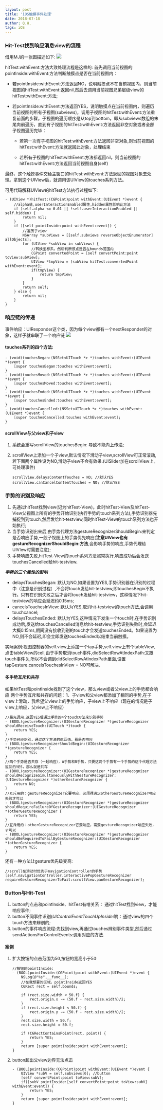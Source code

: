 ```yaml
---
layout: post
title: 'iOS触摸事件处理'
date: 2018-07-18
author: Q.H.
tags: iOS
---
```


### Hit-Test找到响应消息view的流程

借用MJ的一张图描述如下:
![](https://raw.githubusercontent.com/w-qihang/w-qihang.github.io/master/_posts/imgs/hittest.png)

hitTest:withEvent:方法大致处理流程是这样的:
首先调用当前视图的pointInside:withEvent:方法判断触摸点是否在当前视图内：

+ 若pointInside:withEvent:方法返回NO，说明触摸点不在当前视图内，则当前视图的hitTest:withEvent:返回nil,然后去调用当前视图兄弟层级view的hitTest:withEvent:方法;

+ 若pointInside:withEvent:方法返回YES，说明触摸点在当前视图内，则遍历当前视图的所有子视图(subviews)，调用子视图的hitTest:withEvent:方法重复前面的步骤，子视图的遍历顺序是从top到bottom，即从subviews数组的末尾向前遍历，直到有子视图的hitTest:withEvent:方法返回非空对象或者全部子视图遍历完毕：

    - 若第一次有子视图的hitTest:withEvent:方法返回非空对象,则当前视图的hitTest:withEvent:方法就返回此对象，处理结束

    - 若所有子视图的hitTest:withEvent:方法都返回nil，则当前视图的hitTest:withEvent:方法返回当前视图自身(self)

最终，这个触摸事件交给主窗口的hitTest:withEvent:方法返回的视图对象去处理。拿到这个UIView后，就调用该UIView的touches系列方法。

可用代码解释UIView的hitTest方法执行过程如下:

```
- (UIView *)hitTest:(CGPoint)point withEvent:(UIEvent *)event {
    //alpha值,userInteractionEnabled属性,hidden属性影响此方法
    if (self.alpha <= 0.01 || !self.userInteractionEnabled || self.hidden) {
        return nil;
    }
    if ([self pointInside:point withEvent:event]) {
        //遍历子view
        NSArray *subViews = [[self.subviews reverseObjectEnumerator] allObjects];
        for (UIView *subView in subViews) {
            //转换坐标系，然后判断该点是否在bounds范围内
            CGPoint convertedPoint = [self convertPoint:point toView:subView];
            UIView *tmpView = [subView hitTest:convertedPoint withEvent:event];
            if(tmpView) {
                return tmpView;
            }
        }
        return self;
    } else {
        return nil;
    }
}
```
### 响应链的传递
事件响应：UIResponder这个类，因为每个view都有一个nextResponder的对象，这样子就串联了一个响应链
![](https://raw.githubusercontent.com/w-qihang/w-qihang.github.io/master/_posts/imgs/responsechain.png)

#### touches系列的四个方法:

```
- (void)touchesBegan:(NSSet<UITouch *> *)touches withEvent:(UIEvent *)event {
    [super touchesBegan:touches withEvent:event];
}
- (void)touchesMoved:(NSSet<UITouch *> *)touches withEvent:(UIEvent *)event {
    [super touchesMoved:touches withEvent:event];
}
- (void)touchesEnded:(NSSet<UITouch *> *)touches withEvent:(UIEvent *)event {
    [super touchesEnded:touches withEvent:event];
}
- (void)touchesCancelled:(NSSet<UITouch *> *)touches withEvent:(UIEvent *)event {
    [super touchesCancelled:touches withEvent:event];
}
```

#### scrollView与父view和子view
1. 系统会重写scrollView的touchesBegin: 导致不能向上传递;
2. scrollView上添加一个子view,默认情况下滑动子view,scrollView可正常滚动,若下面两个属性设为NO,滑动子view不会有效果.(UISlider加在scrollView上,可处理事件)

    ```
    scrollView.delaysContentTouches = NO; //默认YES
    scrollView.canCancelContentTouches = NO; //默认YES
    ```

### 手势的识别及响应
1. 先通过hitTest找到view(记为hitTest-View)，此时hitTest-View及hitTest-View父视图上所有的手势开始识别(执行手势的touch系列方法),手势识别器先捕捉到到touch,然后发给hit-testview,同时hitTest-View的touch系列方法也开始执行;
2. 当手势识别出来后,由手势代理方法gestureRecognizerShouldBegin:来判定是否响应手势,一般子视图上的手势优先响应(**注意UIView也有gestureRecognizerShouldBegin:方法**,会影响手势的响应,手势代理给UIVIew时需要注意);
3. 手势响应失败,hitTest-View的touch系列方法照常执行,响应成功后会发送touchesCancelled给hit-testview.

***手势的三个属性的影响***

+ delaysTouchesBegan: 默认为NO,如果设置为YES,手势识别器在识别的过程中（注意是识别过程）,不会将touch发给hit-testview,即touchesBegin不执行。只有在识别失败之后才会将touch发给hit-testview，这种情况下hit-testview的响应会延迟约0.15ms;
+ cancelsTouchesInView: 默认为YES,取消hit-testview的touch方法,会调用touchcancel;
+ delaysTouchesEnded: 默认为YES,这种情况下发生一个touch时,在手势识别成功后,发送给touchesCancelled消息给hit-testview,手势识别失败时,会延迟大概0.15ms,期间没有接收到别的touch才会发送touchesEnded。如果设置为NO,则不会延迟,即会立即发送touchesEnded以结束当前触摸。

实际案例:视图控制器的self.view上添加一个tap手势,self.view上有个tableView,点击tableView的cell,由于手势取消touch事件,didSelectRowAtIndexPath:又跟touch事件关,所以不会调到didSelectRowAtIndexPath里面,设置tapGesture.cancelsTouchesInView = NO可解决.

#### 多手势互斥和共存
如果hitTest和pointInside找到了这个view，那么view或者父view上的手势都会响应
两个手势互斥和共存的问题：1、子view和父view都添加了相同的手势,在子view上滑动，我希望父view上的手势响应，子view上不响应（现在的情况是子view上响应，父view上不响应）

```
//最先调用,返回YES后通过手势的4个touch方法来识别手势
- (BOOL)gestureRecognizer:(UIGestureRecognizer *)gestureRecognizer shouldReceiveTouch:(UITouch *)touch {
    return YES;
}
//手势已经识别，通过这个方法的返回值，看是否响应
- (BOOL)gestureRecognizerShouldBegin:(UIGestureRecognizer *)gestureRecognizer {
    return YES;
}
//两个手势是否共存（一起响应），A手势和B手势，只要这两个手势有一个手势的这个代理方法返回的YES，那么就是共存
- (BOOL)gestureRecognizer:(UIGestureRecognizer *)gestureRecognizer shouldRecognizeSimultaneouslyWithGestureRecognizer:(UIGestureRecognizer *)otherGestureRecognizer {
    return NO;
}
//互斥用的：gestureRecognizer它要响应，必须得满足otherGestureRecognizer响应失败才可以
- (BOOL)gestureRecognizer:(UIGestureRecognizer *)gestureRecognizer shouldRequireFailureOfGestureRecognizer:(UIGestureRecognizer *)otherGestureRecognizer {
    return YES;
}
//互斥用的：otherGestureRecognizer它要响应，需要gestureRecognizer响应失败，才可以
- (BOOL)gestureRecognizer:(UIGestureRecognizer *)gestureRecognizer shouldBeRequiredToFailByGestureRecognizer:(UIGestureRecognizer *)otherGestureRecognizer {
    return YES;
}
```
还有一种方法让gesture优先级变高:
```
//scroll在滑动时优先于navigationController的手势
[self.navigationController.interactivePopGestureRecognizer requireGestureRecognizerToFail:scrollView.panGestureRecognizer];
```

### Button与Hit-Test
1. button的点击和pointInside、hitTest有啥关系： 通过hitTest找到view，才能响应事件;
2. button不同事件识别(*UIControlEventTouchUpInside等*)：通过view的四个touch方法来辨别的;
3. button的事件响应流程:先找到view,再通过touches辨别事件类型,然后通过sendActionsForControlEvents:调用对应的方法.

#### 案例
1. 扩大按钮的点击范围为50,按钮的宽高小于50

    ```
    //按钮的pointInside:
    - (BOOL)pointInside:(CGPoint)point withEvent:(UIEvent *)event {
        NSLog(@"%s",__func__);
        //在我想要的区域，pointInside返回YES
        CGRect rect = self.bounds;
        
        if (rect.size.width < 50.f) {
            rect.origin.x -= (50.f - rect.size.width)/2;
        }
        if (rect.size.height < 50.f) {
            rect.origin.y -= (50.f - rect.size.width)/2;
        }
        rect.size.width = 50.f;
        rect.size.height = 50.f;
        
        if (CGRectContainsPoint(rect, point)) {
            return YES;
        }
        return [super pointInside:point withEvent:event];
    }
    ```

2. button超出父view边界无法点击

    ```
    - (BOOL)pointInside:(CGPoint)point withEvent:(UIEvent *)event {
        UIView *subV = self.subviews[0]; //button
        [self convertPoint:point toView:subV];
        if([subV pointInside:[self convertPoint:point toView:subV] withEvent:event]) {
            return YES;
        }
        return [super pointInside:point withEvent:event];
    }
    ```

